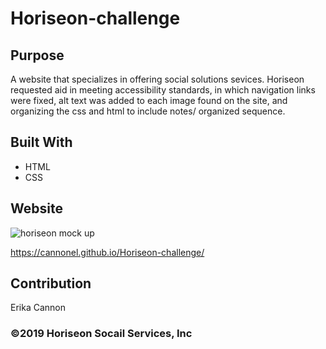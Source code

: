 # Horiseon-challenge

## Purpose

A website that specializes in offering social solutions sevices. Horiseon requested aid in meeting accessibility standards, in which navigation links were fixed, alt text was added to each image found on the site, and organizing the css and html to include notes/ organized sequence.  

## Built With

- HTML
- CSS

## Website
![horiseon mock up](https://user-images.githubusercontent.com/98971963/156369671-7bc9ef2c-7796-4ac3-a00f-6277df80d4b4.png)

https://cannonel.github.io/Horiseon-challenge/

## Contribution

Erika Cannon

### ©️2019 Horiseon Socail Services, Inc
